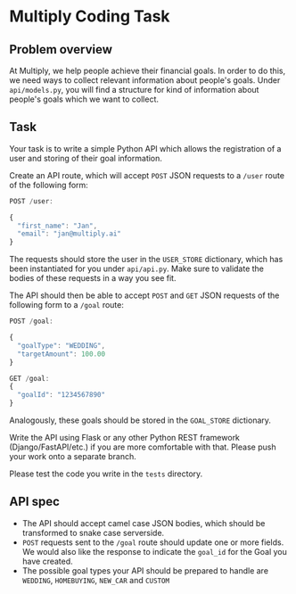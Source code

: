 Multiply Coding Task
====================

## Problem overview

At Multiply, we help people achieve their financial goals. In order to do this, we need ways to collect relevant information about people's goals. Under `api/models.py`, you will find a structure for kind of information about people's goals which we want to collect.

## Task

Your task is to write a simple Python API which allows the registration of a user and storing of their goal information.

Create an API route, which will accept `POST` JSON requests to a `/user` route of the following form:

```javascript
POST /user:

{
  "first_name": "Jan",
  "email": "jan@multiply.ai"
}


```

The requests should store the user in the `USER_STORE` dictionary, which has been instantiated for you under `api/api.py`. Make sure to validate the bodies of these requests in a way you see fit.

The API should then be able to accept `POST` and `GET` JSON requests of the following form to a `/goal` route:

```javascript
POST /goal:

{
  "goalType": "WEDDING",
  "targetAmount": 100.00
}

GET /goal:
{
  "goalId": "1234567890"
}

```

Analogously, these goals should be stored in the `GOAL_STORE` dictionary.

Write the API using Flask or any other Python REST framework (Django/FastAPI/etc.) if you are more comfortable with that. Please push your work onto a separate branch.

Please test the code you write in the `tests` directory.


## API spec

* The API should accept camel case JSON bodies, which should be transformed to snake case serverside.
* `POST` requests sent to the `/goal` route should update one or more fields. We would also like the response to indicate the `goal_id` for the Goal you have created.
* The possible goal types your API should be prepared to handle are `WEDDING`, `HOMEBUYING`, `NEW_CAR` and `CUSTOM`